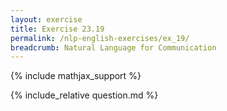 ```yaml
---
layout: exercise
title: Exercise 23.19
permalink: /nlp-english-exercises/ex_19/
breadcrumb: Natural Language for Communication
---
```


{% include mathjax_support %}

<div><i class="arrow-up loader" data-chapter="nlp-english-exercises" data-exercise="ex_19" data-rating="0"></i></div>
{% include_relative question.md %}
